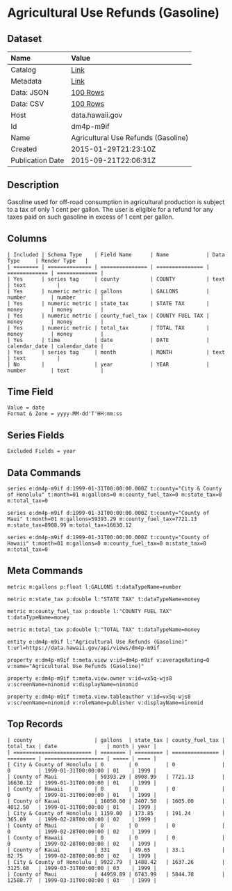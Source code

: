 # Agricultural Use Refunds (Gasoline)

## Dataset

| Name | Value |
| :--- | :---- |
| Catalog | [Link](https://catalog.data.gov/dataset/agricultural-use-refunds-gasoline) |
| Metadata | [Link](https://data.hawaii.gov/api/views/dm4p-m9if) |
| Data: JSON | [100 Rows](https://data.hawaii.gov/api/views/dm4p-m9if/rows.json?max_rows=100) |
| Data: CSV | [100 Rows](https://data.hawaii.gov/api/views/dm4p-m9if/rows.csv?max_rows=100) |
| Host | data.hawaii.gov |
| Id | dm4p-m9if |
| Name | Agricultural Use Refunds (Gasoline) |
| Created | 2015-01-29T21:23:10Z |
| Publication Date | 2015-09-21T22:06:31Z |

## Description

Gasoline used for off-road consumption in agricultural production is subject to a tax of only 1 cent per gallon.  The user is eligible for a refund for any taxes paid on such gasoline in excess of 1 cent per gallon.

## Columns

```ls
| Included | Schema Type    | Field Name      | Name            | Data Type     | Render Type   |
| ======== | ============== | =============== | =============== | ============= | ============= |
| Yes      | series tag     | county          | COUNTY          | text          | text          |
| Yes      | numeric metric | gallons         | GALLONS         | number        | number        |
| Yes      | numeric metric | state_tax       | STATE TAX       | money         | money         |
| Yes      | numeric metric | county_fuel_tax | COUNTY FUEL TAX | money         | money         |
| Yes      | numeric metric | total_tax       | TOTAL TAX       | money         | money         |
| Yes      | time           | date            | DATE            | calendar_date | calendar_date |
| Yes      | series tag     | month           | MONTH           | text          | text          |
| No       |                | year            | YEAR            | number        | text          |
```

## Time Field

```ls
Value = date
Format & Zone = yyyy-MM-dd'T'HH:mm:ss
```

## Series Fields

```ls
Excluded Fields = year
```

## Data Commands

```ls
series e:dm4p-m9if d:1999-01-31T00:00:00.000Z t:county="City & County of Honolulu" t:month=01 m:gallons=0 m:county_fuel_tax=0 m:state_tax=0 m:total_tax=0

series e:dm4p-m9if d:1999-01-31T00:00:00.000Z t:county="County of Maui" t:month=01 m:gallons=59393.29 m:county_fuel_tax=7721.13 m:state_tax=8908.99 m:total_tax=16630.12

series e:dm4p-m9if d:1999-01-31T00:00:00.000Z t:county="County of Hawaii" t:month=01 m:gallons=0 m:county_fuel_tax=0 m:state_tax=0 m:total_tax=0
```

## Meta Commands

```ls
metric m:gallons p:float l:GALLONS t:dataTypeName=number

metric m:state_tax p:double l:"STATE TAX" t:dataTypeName=money

metric m:county_fuel_tax p:double l:"COUNTY FUEL TAX" t:dataTypeName=money

metric m:total_tax p:double l:"TOTAL TAX" t:dataTypeName=money

entity e:dm4p-m9if l:"Agricultural Use Refunds (Gasoline)" t:url=https://data.hawaii.gov/api/views/dm4p-m9if

property e:dm4p-m9if t:meta.view v:id=dm4p-m9if v:averageRating=0 v:name="Agricultural Use Refunds (Gasoline)"

property e:dm4p-m9if t:meta.view.owner v:id=vx5q-wjs8 v:screenName=ninomid v:displayName=ninomid

property e:dm4p-m9if t:meta.view.tableauthor v:id=vx5q-wjs8 v:screenName=ninomid v:roleName=publisher v:displayName=ninomid
```

## Top Records

```ls
| county                    | gallons  | state_tax | county_fuel_tax | total_tax | date                | month | year | 
| ========================= | ======== | ========= | =============== | ========= | =================== | ===== | ==== | 
| City & County of Honolulu | 0        | 0         | 0               | 0         | 1999-01-31T00:00:00 | 01    | 1999 | 
| County of Maui            | 59393.29 | 8908.99   | 7721.13         | 16630.12  | 1999-01-31T00:00:00 | 01    | 1999 | 
| County of Hawaii          | 0        | 0         | 0               | 0         | 1999-01-31T00:00:00 | 01    | 1999 | 
| County of Kauai           | 16050.00 | 2407.50   | 1605.00         | 4012.50   | 1999-01-31T00:00:00 | 01    | 1999 | 
| City & County of Honolulu | 1159.00  | 173.85    | 191.24          | 365.09    | 1999-02-28T00:00:00 | 02    | 1999 | 
| County of Maui            | 0        | 0         | 0               | 0         | 1999-02-28T00:00:00 | 02    | 1999 | 
| County of Hawaii          | 0        | 0         | 0               | 0         | 1999-02-28T00:00:00 | 02    | 1999 | 
| County of Kauai           | 331      | 49.65     | 33.1            | 82.75     | 1999-02-28T00:00:00 | 02    | 1999 | 
| City & County of Honolulu | 9922.79  | 1488.42   | 1637.26         | 3125.68   | 1999-03-31T00:00:00 | 03    | 1999 | 
| County of Maui            | 44959.89 | 6743.99   | 5844.78         | 12588.77  | 1999-03-31T00:00:00 | 03    | 1999 | 
```